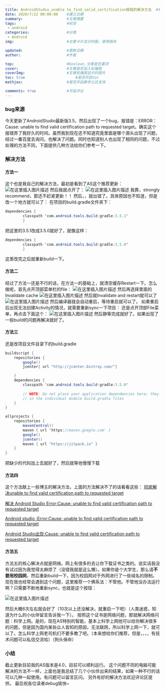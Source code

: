 ```yaml
---
title: AndroidStudio_unable to_find_valid_certification报错的解决方法 	#标题
date: 2020/7/22 00:00:00 	#建立日期
summary: 					#文章摘要
tags: 						#标签
 - android 
categories:  				#分类
 - Android
img:  						#文章卡片显示的图，使用图床

updated: 					#更新日期
author:  					#作者

top:						#boolean,文章是否置顶
cover: 						#文章是否加入轮播图
coverImg: 					#文章轮播图显示的图片
toc: true						#是否开启toc
mathjax: 					#是否开启数学公式支持

comments: true 				#开启评论
---
```




### bug来源

今天更新了AndroidStudio最新版3.5，然后出现了一个bug，报错是：ERROR：Cause: unable to find valid certification path to requested target。确实这个报错弄了我好久的时间。虽然我到现在还不知道究竟里面是哪个源头出现了问题，经过一番百度去询问，也解决了问题。同时也知道别人也出现了相同的问题，不过处理的方法不同，下面提供几种方法给你们参考一下。

### 解决方法

#### 方法一

这个也是我自己的解决方法，最初是看到了AS这个推荐更新：
![在这里插入图片描述](https://img-blog.csdnimg.cn/20191012211911236.png)
然后我就点开了：
![在这里插入图片描述](https://img-blog.csdnimg.cn/20191012212026934.png?x-oss-process=image/watermark,type_ZmFuZ3poZW5naGVpdGk,shadow_10,text_aHR0cHM6Ly9ibG9nLmNzZG4ubmV0L3dlaXhpbl80Mzc2Njc1Mw==,size_16,color_FFFFFF,t_70)
我靠，strongly recommend，那还不赶紧更新！！
然后，，就出错了。具体原因也不知道，但是改一个地方就可以了：
在项目的build.gradle文件夹下：
```java
dependencies {
        classpath 'com.android.tools.build:gradle:3.5.1'
        }
```
把这里的3.5.1改成3.5.0就好了，就像这样：
```java
dependencies {
        classpath 'com.android.tools.build:gradle:3.5.0'
        }
```

这里改完之后就重新build一下。

#### 方法二

经过了方法一还是不行的话，在方法一的基础上，就清空缓存Restart一下。怎么做呢，首先点开顶部菜单栏的file：
![在这里插入图片描述](https://img-blog.csdnimg.cn/20191026202345290.png)
然后再选择里面的Invalidate cache
![在这里插入图片描述](https://img-blog.csdnimg.cn/20191026202429863.png?x-oss-process=image/watermark,type_ZmFuZ3poZW5naGVpdGk,shadow_10,text_aHR0cHM6Ly9ibG9nLmNzZG4ubmV0L3dlaXhpbl80Mzc2Njc1Mw==,size_16,color_FFFFFF,t_70)
然后就Invalidate and restart就可以了
![在这里插入图片描述](https://img-blog.csdnimg.cn/20191026202453553.png)
然后编译器就会自动重启，等待重启就可以了。
如果重启后出现无法创建Activity的情况，就需要重新sync一下项目：
还是点开顶部File菜单，再点击下面这个：
![在这里插入图片描述](https://img-blog.csdnimg.cn/20191029155720778.png)
然后静等完成就好了。如果出现了一些build的问题再解决就好了。
#### 方法三

还是改项目文件目录下的build.gradle
```java
buildscript {
    repositories {
        google()
        jcenter{ url "http://jcenter.bintray.com/"}

    }
    dependencies {
        classpath 'com.android.tools.build:gradle:3.5.0'
        
        // NOTE: Do not place your application dependencies here; they belong
        // in the individual module build.gradle files
    }
}

allprojects {
    repositories {
        mavenCentral()
        maven { url 'https://maven.google.com' }
        google()
        jcenter()
        maven { url "https://jitpack.io" }
    }
}
```
把缺少的代码加上去就好了，然后就等他慢慢下载

#### 方法四

这个方法献上一些博主的解决方法，上面的方法解决不了的话看看这些：
[彻底解决unable to find valid certification path to requested target](https://blog.csdn.net/Gabriel576282253/article/details/81531746)

[解决 Android Studio Error:Cause: unable to find valid certification path to requested target](https://blog.csdn.net/twilightdream/article/details/82760296)

[Android studio :Error:Cause: unable to find valid certification path to requested target](https://www.jianshu.com/p/0fd7ed2ffe82)

[Android Studio出现:Cause: unable to find valid certification path to requested target](https://blog.csdn.net/qq_17827627/article/details/99404177)

#### 方法五

方法五的核心解决点就是网络。网上有很多的去让你下载证书之类的。说实话我没有试过因为我觉得太麻烦了（没错我就是这么懒）。如果你是个大学生，那么请**不要用校园网**，然后重新build一下，因为校园网对于外网进行了一些域名的限制。
现在我也经常会遇到这个问题，这里推荐一个佛系法：不管他。不管他没办法运行啊？只需要不断地重新sync，也就是这个按钮：

![在这里插入图片描述](https://img-blog.csdnimg.cn/20200722172135393.png)

然后大概6次左右就会好了（10次以上还没解决，就重启一下吧）（人类迷惑，知道为什么的小伙伴留言告诉我一下）。
按照这个证书是网络问题，那就解决网络问题：科学上网。是的，现在AS特别的智能，基本上科学上网他可以给你解决很多的问题，但是因为国内某些众人皆知的原因，无法联网，所以科学上网一下，就可以了。怎么科学上网老司机们不要多教了吧。（本来想给你们推荐，但是，，，，有技术问题可以私信交流哈）（狗头保命）



### 小结

截止更新目前我的AS版本是4.0，目前可以顺利运行。
这个问题不同的电脑可能解决的方法不一样，上面也是我总结了几个小伙伴出来的结果，如果一种不行的话可以几种一起使用。有问题可以留言区问。
另外有好的解决方法欢迎评论区提供。
最后祝各位读者debug愉快~